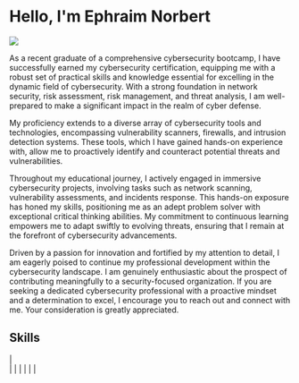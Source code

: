 # Hello, I'm Ephraim Norbert
<a href="https://https://www.linkedin.com/in/ephraim-norbert-33777920b"><img src="https://img.shields.io/badge/-LinkedIn-0072b1?&style=for-the-badge&logo=linkedin&logoColor=white" /></a>


As a recent graduate of a comprehensive cybersecurity bootcamp, I have successfully earned my cybersecurity certification, equipping me with a robust set of practical skills and knowledge essential for excelling in the dynamic field of cybersecurity. With a strong foundation in network security, risk assessment, risk management, and threat analysis, I am well-prepared to make a significant impact in the realm of cyber defense. 

My proficiency extends to a diverse array of cybersecurity tools and technologies, encompassing vulnerability scanners, firewalls, and intrusion detection systems. These tools, which I have gained hands-on experience with, allow me to proactively identify and counteract potential threats and vulnerabilities.

Throughout my educational journey, I actively engaged in immersive cybersecurity projects, involving tasks such as network scanning, vulnerability assessments, and incidents response. This hands-on exposure has honed my skills, positioning me as an adept problem solver with exceptional critical thinking abilities. My commitment to continuous learning empowers me to adapt swiftly to evolving threats, ensuring that I remain at the forefront of cybersecurity advancements.

Driven by a passion for innovation and fortified by my attention to detail, I am eagerly poised to continue my professional development within the cybersecurity landscape. I am genuinely enthusiastic about the prospect of contributing meaningfully to a security-focused organization. If you are seeking a dedicated cybersecurity professional with a proactive mindset and a determination to excel, I encourage you to reach out and connect with me. Your consideration is greatly appreciated.

## Skills
|                                               
|
|
|
|
|
|
